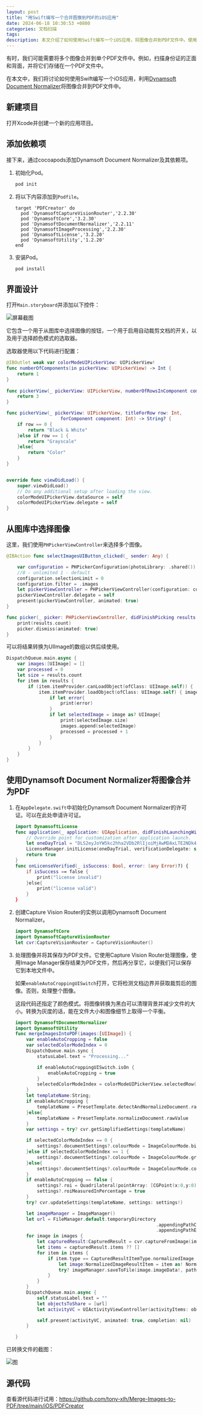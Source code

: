 ```yaml
---
layout: post
title: "用Swift编写一个合并图像到PDF的iOS应用"
date: 2024-06-18 10:30:53 +0800
categories: 文档扫描
tags: 
description: 本文介绍了如何使用Swift编写一个iOS应用，将图像合并到PDF文件中。使用了Dynamsoft Document Normalizer SDK来执行文档裁剪、规范化和合并图片到PDF中的操作。
---
```


有时，我们可能需要将多个图像合并到单个PDF文件中。例如，扫描身份证的正面和背面，并将它们存储在一个PDF文件中。

在本文中，我们将讨论如何使用Swift编写一个iOS应用，利用[Dynamsoft Document Normalizer](https://www.dynamsoft.com/document-normalizer/docs/core/introduction/)将图像合并到PDF文件中。

## 新建项目

打开Xcode并创建一个新的应用项目。

## 添加依赖项

接下来，通过cocoapods添加Dynamsoft Document Normalizer及其依赖项。

1. 初始化Pod。

   ```bash
   pod init
   ```

2. 将以下内容添加到`Podfile`。

   ```
   target 'PDFCreator' do
     pod 'DynamsoftCaptureVisionRouter','2.2.30'
     pod 'DynamsoftCore','3.2.30'
     pod 'DynamsoftDocumentNormalizer','2.2.11'
     pod 'DynamsoftImageProcessing','2.2.30'
     pod 'DynamsoftLicense','3.2.20'
     pod 'DynamsoftUtility','1.2.20'
   end
   ```

3. 安装Pod。

   ```bash
   pod install
   ```

## 界面设计

打开`Main.storyboard`并添加以下控件：

![屏幕截图](/album/2024/06/merge-images-to-pdf/ios.jpg)

它包含一个用于从图库中选择图像的按钮，一个用于启用自动裁剪文档的开关，以及用于选择颜色模式的选取器。

选取器使用以下代码进行配置：

```swift
@IBOutlet weak var colorModeUIPickerView: UIPickerView!
func numberOfComponents(in pickerView: UIPickerView) -> Int {
    return 1
}
   
func pickerView(_ pickerView: UIPickerView, numberOfRowsInComponent component: Int) -> Int {
    return 3
}

func pickerView(_ pickerView: UIPickerView, titleForRow row: Int,
                    forComponent component: Int) -> String? {
    if row == 0 {
        return "Black & White"
    }else if row == 1 {
        return "Grayscale"
    }else{
        return "Color"
    }
}


override func viewDidLoad() {
    super.viewDidLoad()
    // Do any additional setup after loading the view.
    colorModeUIPickerView.dataSource = self
    colorModeUIPickerView.delegate = self
}
```

## 从图库中选择图像

这里，我们使用`PHPickerViewController`来选择多个图像。

```swift
@IBAction func selectImagesUIButton_clicked(_ sender: Any) {

    var configuration = PHPickerConfiguration(photoLibrary: .shared())
    //0 - unlimited 1 - default
    configuration.selectionLimit = 0
    configuration.filter = .images
    let pickerViewController = PHPickerViewController(configuration: configuration)
    pickerViewController.delegate = self
    present(pickerViewController, animated: true)
}

func picker(_ picker: PHPickerViewController, didFinishPicking results: [PHPickerResult]) {
    print(results.count)
    picker.dismiss(animated: true)
}
```

可以将结果转换为UIImage的数组以供后续使用。

```swift
DispatchQueue.main.async {
    var images:[UIImage] = []
    var processed = 0
    let size = results.count
    for item in results {
        if (item.itemProvider.canLoadObject(ofClass: UIImage.self)) {
            item.itemProvider.loadObject(ofClass: UIImage.self) { image , error  in
                if let error{
                    print(error)
                }
                if let selectedImage = image as? UIImage{
                    print(selectedImage.size)
                    images.append(selectedImage)
                    processed = processed + 1
                }
            }
        }
    }
}
```

## 使用Dynamsoft Document Normalizer将图像合并为PDF

1. 在`AppDelegate.swift`中初始化Dynamsoft Document Normalizer的许可证。可以在<g id="1">此处</g>申请许可证。[](https://www.dynamsoft.com/customer/license/trialLicense/?product=ddn)

   ```swift
   import DynamsoftLicense
   func application(_ application: UIApplication, didFinishLaunchingWithOptions launchOptions: [UIApplication.LaunchOptionsKey: Any]?) -> Bool {
       // Override point for customization after application launch.
       let oneDayTrial = "DLS2eyJoYW5kc2hha2VDb2RlIjoiMjAwMDAxLTE2NDk4Mjk3OTI2MzUiLCJvcmdhbml6YXRpb25JRCI6IjIwMDAwMSIsInNlc3Npb25QYXNzd29yZCI6IndTcGR6Vm05WDJrcEQ5YUoifQ=="
       LicenseManager.initLicense(oneDayTrial, verificationDelegate: self)
       return true
   }
   func onLicenseVerified(_ isSuccess: Bool, error: (any Error)?) {
       if isSuccess == false {
           print("license invalid")
       }else{
           print("license valid")
       }
   }
   ```

2. 创建Capture Vision Router的实例以调用Dynamsoft Document Normalizer。

   ```swift
   import DynamsoftCore
   import DynamsoftCaptureVisionRouter
   let cvr:CaptureVisionRouter = CaptureVisionRouter()
   
   ```

3. 处理图像并将其保存为PDF文件。它使用Capture Vision Router处理图像，使用Image Manager保存结果为PDF文件，然后再分享它，以便我们可以保存它到本地文件中。

   如果`enableAutoCroppingUISwitch`打开，它将检测文档边界并获取裁剪后的图像。否则，处理整个图像。

   这段代码还指定了颜色模式。将图像转换为黑白可以清理背景并减少文件的大小。转换为灰度的话，能在文件大小和图像细节上取得一个平衡。

   ```swift
   import DynamsoftDocumentNormalizer
   import DynamsoftUtility
   func mergeImagesIntoPDF(images:[UIImage]) {
       var enableAutoCropping = false
       var selectedColorModeIndex = 0
       DispatchQueue.main.sync {
           statusLabel.text = "Processing..."
   
           if enableAutoCroppingUISwitch.isOn {
               enableAutoCropping = true
           }
           selectedColorModeIndex = colorModeUIPickerView.selectedRow(inComponent: 0)
       }
       let templateName:String;
       if enableAutoCropping {
           templateName = PresetTemplate.detectAndNormalizeDocument.rawValue
       }else{
           templateName = PresetTemplate.normalizeDocument.rawValue
       }
       var settings = try? cvr.getSimplifiedSettings(templateName)
   
       if selectedColorModeIndex == 0 {
           settings?.documentSettings?.colourMode = ImageColourMode.binary
       }else if selectedColorModeIndex == 1 {
           settings?.documentSettings?.colourMode = ImageColourMode.grayscale
       }else{
           settings?.documentSettings?.colourMode = ImageColourMode.colour
       }
       if enableAutoCropping == false {
           settings?.roi = Quadrilateral(pointArray: [CGPoint(x:0,y:0),CGPoint(x:100,y:0),CGPoint(x:100,y:100),CGPoint(x:0,y:100)])
           settings?.roiMeasuredInPercentage = true
       }
       try? cvr.updateSettings(templateName, settings: settings!)
   
       let imageManager = ImageManager()
       let url = FileManager.default.temporaryDirectory
                                                       .appendingPathComponent(UUID().uuidString)
                                                       .appendingPathExtension("pdf")
       for image in images {
           let capturedResult:CapturedResult = cvr.captureFromImage(image, templateName: templateName)
           let items = capturedResult.items ?? []
           for item in items {
               if item.type == CapturedResultItemType.normalizedImage {
                   let image:NormalizedImageResultItem = item as! NormalizedImageResultItem
                   try? imageManager.saveToFile(image.imageData!, path: url.path, overWrite: true)
               }
           }
       }
       DispatchQueue.main.async {
           self.statusLabel.text = ""
           let objectsToShare = [url]
           let activityVC = UIActivityViewController(activityItems: objectsToShare, applicationActivities: nil)
   
           self.present(activityVC, animated: true, completion: nil)
       }
   
   }
   ```

已转换文件的截图：

![图](/album/2024/06/merge-images-to-pdf/diagram.jpg)

## 源代码

查看源代码进行试用：<https://github.com/tony-xlh/Merge-Images-to-PDF/tree/main/iOS/PDFCreator>




